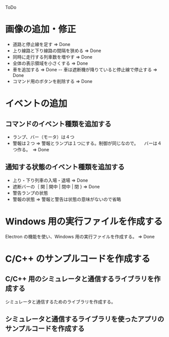 ToDo

# 画像の追加・修正
- 道路と停止線を足す => Done
- 上り線路と下り線路の間隔を狭める => Done
- 同時に走行する列車数を増やす => Done
- 全体の表示領域を小さくする => Done
- 車を追加する => Done
-- 車は遮断機が降りていると停止線で停止する => Done
- コマンド用のボタンを削除する => Done

# イベントの追加

## コマンドのイベント種類を追加する
- ランプ、バー（モータ）は４つ
- 警報は２つ
=> 警報とランプは１つにする。制御が同じなので。
　バーは４つ作る。　=> Done

## 通知する状態のイベント種類を追加する
- 上り・下り列車の入場・退場 => Done
- 遮断バーの｛ 開 | 開中 | 閉中 | 閉 } => Done
- 警告ランプの状態
- 警報の状態
=> 警報と警告は状態の意味がないので省略

# Windows 用の実行ファイルを作成する
Electron の機能を使い、Windows 用の実行ファイルを作成する。 => Done

# C/C++ のサンプルコードを作成する

## C/C++ 用のシミュレータと通信するライブラリを作成する
シミュレータと通信するためのライブラリを作成する。

## シミュレータと通信するライブラリを使ったアプリのサンプルコードを作成する
